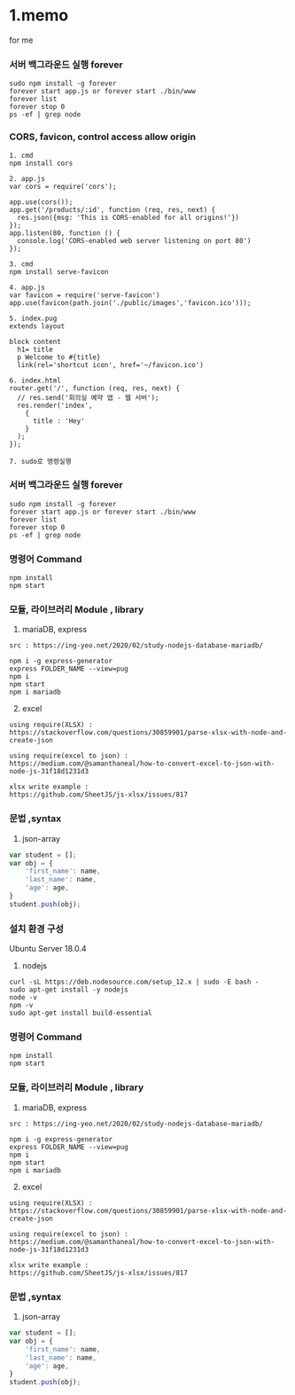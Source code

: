 # 1.memo
for me

### 서버 백그라운드 실행 forever
```
sudo npm install -g forever
forever start app.js or forever start ./bin/www
forever list
forever stop 0
ps -ef | grep node
```
### CORS, favicon, control access allow origin
```
1. cmd
npm install cors

2. app.js
var cors = require('cors');

app.use(cors());
app.get('/products/:id', function (req, res, next) {
  res.json({msg: 'This is CORS-enabled for all origins!'})
});
app.listen(80, function () {
  console.log('CORS-enabled web server listening on port 80')
});

3. cmd
npm install serve-favicon

4. app.js
var favicon = require('serve-favicon')
app.use(favicon(path.join('./public/images','favicon.ico')));

5. index.pug
extends layout

block content
  h1= title
  p Welcome to #{title}
  link(rel='shortcut icon', href='~/favicon.ico')
  
6. index.html
router.get('/', function (req, res, next) {
  // res.send('회의실 예약 앱 - 웹 서버');
  res.render('index',
    {
      title : 'Hey'
    }
  );
});

7. sudo로 명령실행
```

### 서버 백그라운드 실행 forever
```
sudo npm install -g forever
forever start app.js or forever start ./bin/www
forever list
forever stop 0
ps -ef | grep node
```

### 명령어 Command
```
npm install
npm start
```
### 모듈, 라이브러리 Module , library
1. mariaDB, express
```
src : https://ing-yeo.net/2020/02/study-nodejs-database-mariadb/

npm i -g express-generator
express FOLDER_NAME --view=pug
npm i
npm start
npm i mariadb
```
2. excel
```
using require(XLSX) :
https://stackoverflow.com/questions/30859901/parse-xlsx-with-node-and-create-json

using require(excel to json) :
https://medium.com/@samanthaneal/how-to-convert-excel-to-json-with-node-js-31f18d1231d3

xlsx write example :
https://github.com/SheetJS/js-xlsx/issues/817
```

### 문법 ,syntax
1. json-array
```javascript
var student = [];
var obj = {
    'first_name': name,
    'last_name': name,
    'age': age,
}
student.push(obj);
```

### 설치 환경 구성
Ubuntu Server 18.0.4
1. nodejs
```
curl -sL https://deb.nodesource.com/setup_12.x | sudo -E bash -
sudo apt-get install -y nodejs
node -v
npm -v
sudo apt-get install build-essential
```


### 명령어 Command
```
npm install
npm start
```

### 모듈, 라이브러리 Module , library
1. mariaDB, express
```
src : https://ing-yeo.net/2020/02/study-nodejs-database-mariadb/

npm i -g express-generator
express FOLDER_NAME --view=pug
npm i
npm start
npm i mariadb
```
2. excel
```
using require(XLSX) :
https://stackoverflow.com/questions/30859901/parse-xlsx-with-node-and-create-json

using require(excel to json) :
https://medium.com/@samanthaneal/how-to-convert-excel-to-json-with-node-js-31f18d1231d3

xlsx write example :
https://github.com/SheetJS/js-xlsx/issues/817
```

### 문법 ,syntax
1. json-array
```javascript
var student = [];
var obj = {
    'first_name': name,
    'last_name': name,
    'age': age,
}
student.push(obj);
```